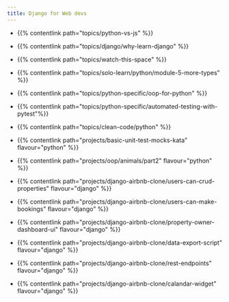 ```yaml
---
title: Django for Web devs
---
```


- {{% contentlink path="topics/python-vs-js" %}}
- {{% contentlink path="topics/django/why-learn-django" %}}
- {{% contentlink path="topics/watch-this-space" %}}
- {{% contentlink path="topics/solo-learn/python/module-5-more-types" %}}
- {{% contentlink path="topics/python-specific/oop-for-python" %}}
- {{% contentlink path="topics/python-specific/automated-testing-with-pytest"%}}
- {{% contentlink path="topics/clean-code/python" %}}
- {{% contentlink path="projects/basic-unit-test-mocks-kata" flavour="python" %}}
- {{% contentlink path="projects/oop/animals/part2" flavour="python" %}}

- {{% contentlink path="projects/django-airbnb-clone/users-can-crud-properties" flavour="django" %}}
- {{% contentlink path="projects/django-airbnb-clone/users-can-make-bookings" flavour="django" %}}
- {{% contentlink path="projects/django-airbnb-clone/property-owner-dashboard-ui" flavour="django" %}}
- {{% contentlink path="projects/django-airbnb-clone/data-export-script" flavour="django" %}}
- {{% contentlink path="projects/django-airbnb-clone/rest-endpoints" flavour="django" %}}
- {{% contentlink path="projects/django-airbnb-clone/calandar-widget" flavour="django" %}}

